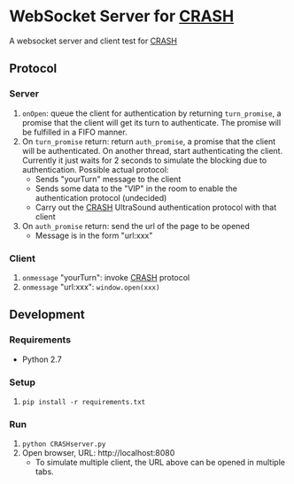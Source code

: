 # WebSocket Server for [CRASH][crash]

A websocket server and client test for [CRASH][crash]

## Protocol

### Server

1. `onOpen`: queue the client for authentication by returning `turn_promise`, a promise that the client will get its turn to authenticate. The promise will be fulfilled in a FIFO manner.
2. On `turn_promise` return: return `auth_promise`, a promise that the client will be authenticated. On another thread, start authenticating the client. Currently it just waits for 2 seconds to simulate the blocking due to authentication. Possible actual protocol:
    * Sends "yourTurn" message to the client
    * Sends some data to the "VIP" in the room to enable the authentication protocol (undecided)
    * Carry out the [CRASH][crash] UltraSound authentication protocol with that client
3. On `auth_promise` return: send the url of the page to be opened
    * Message is in the form "url:xxx"

### Client

1. `onmessage` "yourTurn": invoke [CRASH][crash] protocol
2. `onmessage` "url:xxx": `window.open(xxx)`

## Development

### Requirements

- Python 2.7

### Setup

1. `pip install -r requirements.txt`

### Run

1. `python CRASHserver.py`
2. Open browser, URL: http://localhost:8080
    * To simulate multiple client, the URL above can be opened in multiple tabs.

[crash]: https://github.com/Kaikj/CRASH

